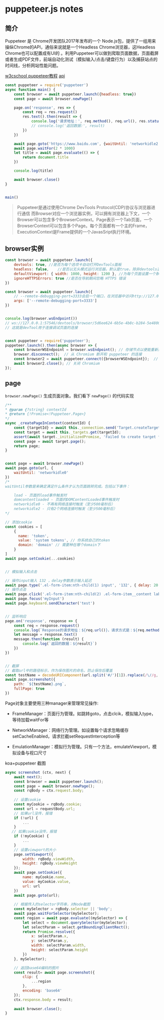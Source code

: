 # puppeteer.js notes

## 简介
Puppeteer 是 Chrome开发团队2017年发布的一个 Node.js包，提供了一组用来操纵Chrome的API，通俗来说就是一个Headless Chrome浏览器，这Headless Chrome也可以配置成有UI的 。利用Puppeteer可以做到爬取页面数据，页面截屏或者生成PDF文件，前端自动化测试（模拟输入/点击/键盘行为）以及捕获站点的时间线，分析网站性能问题。


[w3cschool puppeteer教程](https://www.w3cschool.cn/puppeteer/)
[api](https://github.com/puppeteer/puppeteer/blob/main/docs/api.md#pageclickselector-options)

```js
const puppeteer = require('puppeteer')
async function main() {
    const browser = await puppeteer.launch({headless: true})
    const page = await browser.newPage()

    page.on('response', res => {
        const req = res.request()
        res.text().then(result => {
            console.log('请求地址：', req.method(), req.url(), res.status())
            // console.log('返回数据:', result)
        })
    })

    await page.goto('https://www.baidu.com', {waitUntil: 'networkidle2'})
    await page.waitFor(2 * 1000)
    let title = await page.evaluate(() => {
        return document.title
    })

    console.log(title)

    await browser.close()   
}


main()
```

> Puppeteer是通过使用Chrome DevTools Protocol(CDP)协议与浏览器进行通信
> 而Browser对应一个浏览器实例，可以拥有浏览器上下文，一个Browser可以包含多个BrowserContext。Page表示一个Tab页面，一个BrowserContext可以包含多个Page。每个页面都有一个主的Frame，ExecutionContext是Frame提供的一个JavasSript执行环境。


## browser实例

```js
const browser = await puppeteer.launch({
    devtools: true, //是否为每个选项卡自动打开DevTools面板
    headless: false,    //是否以无头模式运行浏览器。默认是true，除非devtools选项是true
    defaultViewport: { width: 1000, height: 1200 }, //为每个页面设置一个默认视口大小
    ignoreHTTPSErrors: true //是否在导航期间忽略 HTTPS 错误
})

const browser = await puppeteer.launch({
    // --remote-debugging-port=3333会启一个端口，在浏览器中访问http://127.0.0.1:3333/可以查看
    args: ['--remote-debugging-port=3333']
})


console.log(browser.wsEndpoint()) 
// ws://127.0.0.1:57546/devtools/browser/5d6ee624-6b5e-4b8c-b284-5e4800eac853
// 这就是devTool用于连接调试页面的连接


const puppeteer = require('puppeteer');
puppeteer.launch().then(async browser => { 
    const browserWSEndpoint = browser.wsEndpoint(); // 存储节点以便能重新连接到 Chromium   
    browser.disconnect();  // 从 Chromium 断开和 puppeteer 的连接
    const browser2 = await puppeteer.connect({browserWSEndpoint});  // 使用节点来重新建立连接  
    await browser2.close(); // 关闭 Chromium  
});
```

## page
`browser.newPage()` 生成页面对象。我们看下 `newPage()` 的代码实现

```js
/**
* @param {?string} contextId
* @return {!Promise<!Puppeteer.Page>}
*/
async _createPageInContext(contextId) {
    const {targetId} = await this._connection.send('Target.createTarget', {url: 'about:blank', browserContextId: contextId || undefined});
    const target = await this._targets.get(targetId);
    assert(await target._initializedPromise, 'Failed to create target for page');
    const page = await target.page();
    return page;
}


const page = await browser.newPage()
await page.goto(url, {
    waitUntil: 'networkidle0'
})
/*
waitUntil参数是来确定满足什么条件才认为页面跳转完成。包括以下事件：

    load - 页面的load事件触发时
    domcontentloaded - 页面的DOMContentLoaded事件触发时
    networkidle0 - 不再有网络连接时触发（至少500毫秒后）
    networkidle2 - 只有2个网络连接时触发（至少500毫秒后）
*/

// 添加cookie 
const cookies = [
    {
      name: 'token',
      value: 'system tokens', // 你系统自己的token
      domain: 'domain' // 需要种在哪个domain下
    }
]
await page.setCookie(...cookies)


// 模拟输入和点击

// 操作input输入 132 ，delay参数表示输入延迟
await page.type('.el-form-item:nth-child(1) input', '132', { delay: 20 })
// 操作点击
await page.click('.el-form-item:nth-child(2) .el-form-item__content label:nth-child(1)')
await page.focus('myInput')
await page.keyboard.sendCharacter('test')


// 监听响应
page.on('response', response => {
    const req = response.request()
    console.log(`Response的请求地址：${req.url()}，请求方式是：${req.method()}, 请求返回的状态${response.status()},`)
    let message = response.text()
    message.then(function (result) {
        console.log(`返回的数据：${result}`)
    })
})


// 截屏
// 截取url中的路径标示，作为保存图片的命名，防止保存后覆盖
const testName = decodeURIComponent(url.split('#/')[1]).replace(/\//g, '-')
await page.screenshot({
    path: `${testName}.png`,
    fullPage: true
})

```

Page对象主要使用三种manager来管理常见操作:

- FrameManager：页面行为管理。如跳转goto，点击clcik，模拟输入type，等待加载waitFor等

- NetworkManager：网络行为管理。如设置每个请求忽略缓存setCacheEnabled，请求拦截setRequestInterception等

- EmulationManager：模拟行为管理。只有一个方法，emulateViewport，模拟设备与视口尺寸



koa+puppeteer 截图
```js
async screenshot (ctx, next) {
    await next();
    const browser = await puppeteer.launch();
    const page = await browser.newPage();
    const rqBody = ctx.request.body;
   
    // 设置cookie
    const myCookie = rqBody.cookie;
    const url = requestBody.url;
    // 如果url没传，报错
    if (!url) {
        ...
    }
   // 如果cookie没传，报错
    if (!myCookie) {
        ...
    }
    // 设置viewport的大小
    page.setViewport({
        width: rqBody.viewWidth,
        height: rqBody.viewHeight
    });
    await page.setCookie({
        name: myCookie.name,
        value: myCookie.value,
        url: url
    })
    await page.goto(url);
    
    // 根据传入的selector字符串，对Node截图
    const mySelector = rqBody.selector || 'body';
    await page.waitForSelector(mySelector);
    const region = await page.evaluate((mySelector) => {
        let select = document.querySelector(mySelector);
        let selectParam = select.getBoundingClientRect();
        return Promise.resolve({
            x: selectParam.x,
            y: selectParam.y,
            width: selectParam.width,
            height: selectParam.height
        })
    }, mySelector);

    // 返回base64编码的图片
    const result= await page.screenshot({
        clip: {
            ...region
        },
        encoding: 'base64'
    });
    ctx.response.body = result;
    
    await browser.close();
}
```
